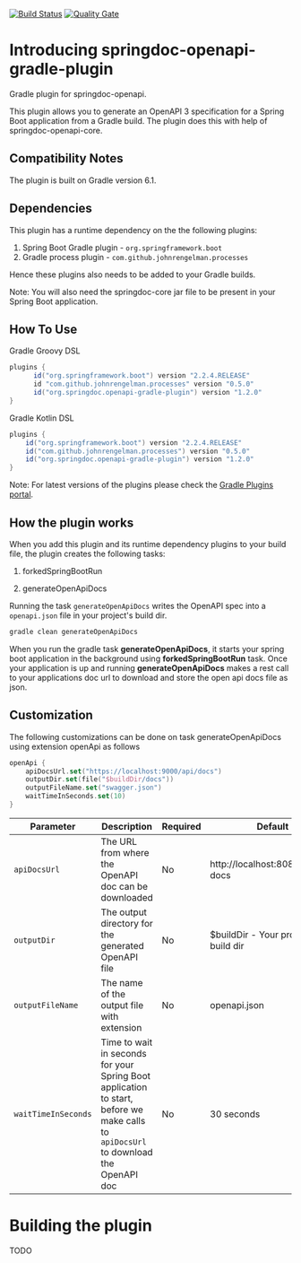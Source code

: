 [![Build Status](https://travis-ci.org/springdoc/springdoc-openapi-gradle-plugin.svg?branch=master)](https://travis-ci.org/springdoc/springdoc-openapi-gradle-plugin)
[![Quality Gate](https://sonarcloud.io/api/project_badges/measure?project=springdoc_springdoc-openapi-gradle-plugin&metric=alert_status)](https://sonarcloud.io/dashboard?id=springdoc_springdoc-openapi-gradle-plugin)

# Introducing springdoc-openapi-gradle-plugin

Gradle plugin for springdoc-openapi.

This plugin allows you to generate an OpenAPI 3 specification for a Spring Boot application from a Gradle build. 
The plugin does this with help of springdoc-openapi-core.

Compatibility Notes
-------------------

The plugin is built on Gradle version 6.1. 

Dependencies
------------
This plugin has a runtime dependency on the the following plugins:

1. Spring Boot Gradle plugin - `org.springframework.boot`
2. Gradle process plugin - `com.github.johnrengelman.processes`

Hence these plugins also needs to be added to your Gradle builds.

Note: You will also need the springdoc-core jar file to be present in your Spring Boot application.

How To Use
----------

Gradle Groovy DSL

```groovy
plugins {
      id("org.springframework.boot") version "2.2.4.RELEASE"
      id "com.github.johnrengelman.processes" version "0.5.0"
      id("org.springdoc.openapi-gradle-plugin") version "1.2.0"
}
```

Gradle Kotlin DSL
```groovy
plugins {
    id("org.springframework.boot") version "2.2.4.RELEASE"
    id("com.github.johnrengelman.processes") version "0.5.0"
    id("org.springdoc.openapi-gradle-plugin") version "1.2.0"
}
```

Note: For latest versions of the plugins please check the [Gradle Plugins portal](https://plugins.gradle.org/).

How the plugin works
------------

When you add this plugin and its runtime dependency plugins to your build file, the plugin creates the following tasks:

1. forkedSpringBootRun

2. generateOpenApiDocs

Running the task `generateOpenApiDocs` writes the OpenAPI spec into a `openapi.json` file in your project's build dir.

```bash
gradle clean generateOpenApiDocs
``` 

When you run the gradle task **generateOpenApiDocs**, it starts your spring boot application in the background using **forkedSpringBootRun** task.
Once your application is up and running **generateOpenApiDocs** makes a rest call to your applications doc url to download and store the open api docs file as json. 


Customization
-------------

The following customizations can be done on task generateOpenApiDocs using extension openApi as follows

```kotlin
openApi {
    apiDocsUrl.set("https://localhost:9000/api/docs")
    outputDir.set(file("$buildDir/docs"))
    outputFileName.set("swagger.json")
    waitTimeInSeconds.set(10)
}
```

Parameter | Description | Required | Default
--------- | ----------- | -------- | -------
`apiDocsUrl` | The URL from where the OpenAPI doc can be downloaded | No | http://localhost:8080/v3/api-docs
`outputDir` | The output directory for the generated OpenAPI file | No | $buildDir - Your project's build dir
`outputFileName` | The name of the output file with extension | No | openapi.json
`waitTimeInSeconds` | Time to wait in seconds for your Spring Boot application to start, before we make calls to `apiDocsUrl` to download the OpenAPI doc | No | 30 seconds

# Building the plugin

TODO
